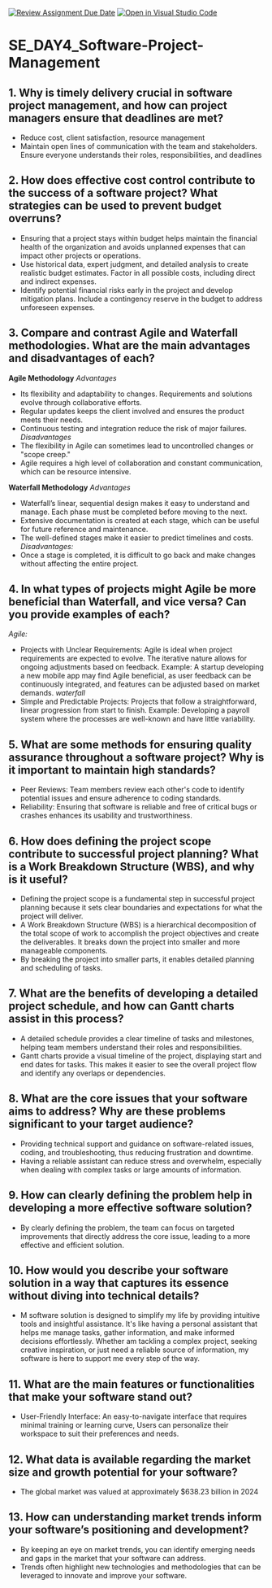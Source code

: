 [![Review Assignment Due Date](https://classroom.github.com/assets/deadline-readme-button-22041afd0340ce965d47ae6ef1cefeee28c7c493a6346c4f15d667ab976d596c.svg)](https://classroom.github.com/a/9pw6JKcu)
[![Open in Visual Studio Code](https://classroom.github.com/assets/open-in-vscode-2e0aaae1b6195c2367325f4f02e2d04e9abb55f0b24a779b69b11b9e10269abc.svg)](https://classroom.github.com/online_ide?assignment_repo_id=17220844&assignment_repo_type=AssignmentRepo)
# SE_DAY4_Software-Project-Management
## 1. Why is timely delivery crucial in software project management, and how can project managers ensure that deadlines are met?
- Reduce cost, client satisfaction, resource management
- Maintain open lines of communication with the team and stakeholders. Ensure everyone understands their roles, responsibilities, and deadlines
## 2. How does effective cost control contribute to the success of a software project? What strategies can be used to prevent budget overruns?
- Ensuring that a project stays within budget helps maintain the financial health of the organization and avoids unplanned expenses that can impact other projects or operations.
- Use historical data, expert judgment, and detailed analysis to create realistic budget estimates. Factor in all possible costs, including direct and indirect expenses.
- Identify potential financial risks early in the project and develop mitigation plans. Include a contingency reserve in the budget to address unforeseen expenses.
## 3. Compare and contrast Agile and Waterfall methodologies. What are the main advantages and disadvantages of each?
**Agile Methodology**
*Advantages*
- Its flexibility and adaptability to changes. Requirements and solutions evolve through collaborative efforts.
- Regular updates keeps the client involved and ensures the product meets their needs.
- Continuous testing and integration reduce the risk of major failures.
*Disadvantages*
- The flexibility in Agile can sometimes lead to uncontrolled changes or "scope creep."
- Agile requires a high level of collaboration and constant communication, which can be resource intensive.

**Waterfall Methodology**
*Advantages*
- Waterfall’s linear, sequential design makes it easy to understand and manage. Each phase must be completed before moving to the next.
- Extensive documentation is created at each stage, which can be useful for future reference and maintenance.
- The well-defined stages make it easier to predict timelines and costs.
*Disadvantages:*
- Once a stage is completed, it is difficult to go back and make changes without affecting the entire project.

## 4. In what types of projects might Agile be more beneficial than Waterfall, and vice versa? Can you provide examples of each?
*Agile:*
- Projects with Unclear Requirements: Agile is ideal when project requirements are expected to evolve. The iterative nature allows for ongoing adjustments based on feedback.
Example: A startup developing a new mobile app may find Agile beneficial, as user feedback can be continuously integrated, and features can be adjusted based on market demands.
*waterfall*
- Simple and Predictable Projects: Projects that follow a straightforward, linear progression from start to finish.
Example: Developing a payroll system where the processes are well-known and have little variability.

## 5. What are some methods for ensuring quality assurance throughout a software project? Why is it important to maintain high standards?
- Peer Reviews: Team members review each other's code to identify potential issues and ensure adherence to coding standards.
- Reliability: Ensuring that software is reliable and free of critical bugs or crashes enhances its usability and trustworthiness.
  
## 6. How does defining the project scope contribute to successful project planning? What is a Work Breakdown Structure (WBS), and why is it useful?
- Defining the project scope is a fundamental step in successful project planning because it sets clear boundaries and expectations for what the project will deliver.
- A Work Breakdown Structure (WBS) is a hierarchical decomposition of the total scope of work to accomplish the project objectives and create the deliverables. It breaks down the project into smaller and more manageable components.
- By breaking the project into smaller parts, it enables detailed planning and scheduling of tasks.
  
## 7. What are the benefits of developing a detailed project schedule, and how can Gantt charts assist in this process?
- A detailed schedule provides a clear timeline of tasks and milestones, helping team members understand their roles and responsibilities.
- Gantt charts provide a visual timeline of the project, displaying start and end dates for tasks. This makes it easier to see the overall project flow and identify any overlaps or dependencies.
  
## 8. What are the core issues that your software aims to address? Why are these problems significant to your target audience?
- Providing technical support and guidance on software-related issues, coding, and troubleshooting, thus reducing frustration and downtime.
- Having a reliable assistant can reduce stress and overwhelm, especially when dealing with complex tasks or large amounts of information.
  
## 9. How can clearly defining the problem help in developing a more effective software solution?
- By clearly defining the problem, the team can focus on targeted improvements that directly address the core issue, leading to a more effective and efficient solution.
  
## 10. How would you describe your software solution in a way that captures its essence without diving into technical details?
- M software solution is designed to simplify my life by providing intuitive tools and insightful assistance. It's like having a personal assistant that helps me manage tasks, gather information, and make informed decisions effortlessly. Whether am tackling a complex project, seeking creative inspiration, or just need a reliable source of information, my software is here to support me every step of the way.
  
## 11. What are the main features or functionalities that make your software stand out?
- User-Friendly Interface: An easy-to-navigate interface that requires minimal training or learning curve, Users can personalize their workspace to suit their preferences and needs.
  
## 12. What data is available regarding the market size and growth potential for your software?
- The global market was valued at approximately $638.23 billion in 2024
  
## 13. How can understanding market trends inform your software’s positioning and development?
- By keeping an eye on market trends, you can identify emerging needs and gaps in the market that your software can address.
- Trends often highlight new technologies and methodologies that can be leveraged to innovate and improve your software.
